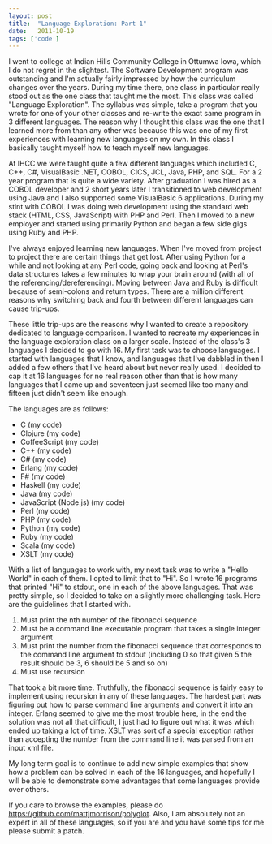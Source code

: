 ```yaml
---
layout: post
title:  "Language Exploration: Part 1"
date:   2011-10-19
tags: ['code']
---
```


I went to college at Indian Hills Community College in Ottumwa Iowa, which I do
not regret in the slightest. The Software Development program was outstanding and
I'm actually fairly impressed by how the curriculum changes over the years.
During my time there, one class in particular really stood out as the one class
that taught me the most. This class was called "Language Exploration". The
syllabus was simple, take a program that you wrote for one of your other classes
and re-write the exact same program in 3 different languages. The reason why I
thought this class was the one that I learned more from than any other was
because this was one of my first experiences with learning new languages on my
own. In this class I basically taught myself how to teach myself new languages.

At IHCC we were taught quite a few different languages which included C, C++, C#,
VisualBasic .NET, COBOL, CICS, JCL, Java, PHP, and SQL. For a 2 year program that
is quite a wide variety. After graduation I was hired as a COBOL developer and 2
short years later I transitioned to web development using Java and I also
supported some VisualBasic 6 applications. During my stint with COBOL I was doing
web development using the standard web stack (HTML, CSS, JavaScript) with PHP and
Perl. Then I moved to a new employer and started using primarily Python and began
a few side gigs using Ruby and PHP.

I've always enjoyed learning new languages. When I've moved from project to
project there are certain things that get lost. After using Python for a while
and not looking at any Perl code, going back and looking at Perl's data
structures takes a few minutes to wrap your brain around (with all of the
referencing/dereferencing). Moving between Java and Ruby is difficult because of
semi-colons and return types. There are a million different reasons why switching
back and fourth between different languages can cause trip-ups.

These little trip-ups are the reasons why I wanted to create a repository
dedicated to language comparison. I wanted to recreate my experiences in the
language exploration class on a larger scale. Instead of the class's 3 languages
I decided to go with 16. My first task was to choose languages. I started with
languages that I know, and languages that I've dabbled in then I added a few
others that I've heard about but never really used. I decided to cap it at 16
languages for no real reason other than that is how many languages that I came up
and seventeen just seemed like too many and fifteen just didn't seem like enough.

The languages are as follows:
* C (my code)
* Clojure (my code)
* CoffeeScript (my code)
* C++ (my code)
* C# (my code)
* Erlang (my code)
* F# (my code)
* Haskell (my code)
* Java (my code)
* JavaScript (Node.js) (my code)
* Perl (my code)
* PHP (my code)
* Python (my code)
* Ruby (my code)
* Scala (my code)
* XSLT (my code)

With a list of languages to work with, my next task was to write a "Hello World"
in each of them. I opted to limit that to "Hi". So I wrote 16 programs that
printed "Hi" to stdout, one in each of the above languages. That was pretty
simple, so I decided to take on a slightly more challenging task. Here are the
guidelines that I started with.

1. Must print the nth number of the fibonacci sequence
2. Must be a command line executable program that takes a single integer argument
3. Must print the number from the fibonacci sequence that corresponds to the
command line argument to stdout (including 0 so that given 5 the result should be
3, 6 should be 5 and so on)
4. Must use recursion

That took a bit more time. Truthfully, the fibonacci sequence is fairly easy to
implement using recursion in any of these languages. The hardest part was
figuring out how to parse command line arguments and convert it into an integer.
Erlang seemed to give me the most trouble here, in the end the solution was not
all that difficult, I just had to figure out what it was which ended up taking a
lot of time. XSLT was sort of a special exception rather than accepting the
number from the command line it was parsed from an input xml file.


My long term goal is to continue to add new simple examples that show how a
problem can be solved in each of the 16 languages, and hopefully I will be able
to demonstrate some advantages that some languages provide over others.

If you care to browse the examples, please do https://github.com/mattjmorrison/polyglot.
Also, I am absolutely not an expert in all of these languages, so if you are and
you have some tips for me please submit a patch.

